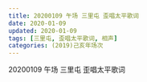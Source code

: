 ```yaml
---
title: 20200109 午场 三里屯 歪唱太平歌词
date: 2020-01-09
updated: 2020-01-09
tags: [三里屯, 歪唱太平歌词, 相声]
categories: (2019)己亥年场次
---
```

20200109 午场 三里屯 歪唱太平歌词